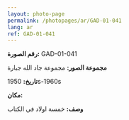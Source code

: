 ```yaml
---
layout: photo-page
permalink: /photopages/ar/GAD-01-041
lang: ar
ref: GAD-01-041
---
```


**رقم الصورة:** GAD-01-041

**مجموعة الصور:** مجموعة جاد الله جبارة

**تاريخ:** 1950s-1960s

**مكان:**

**وصف:** خمسة اولاد في الكتاب
